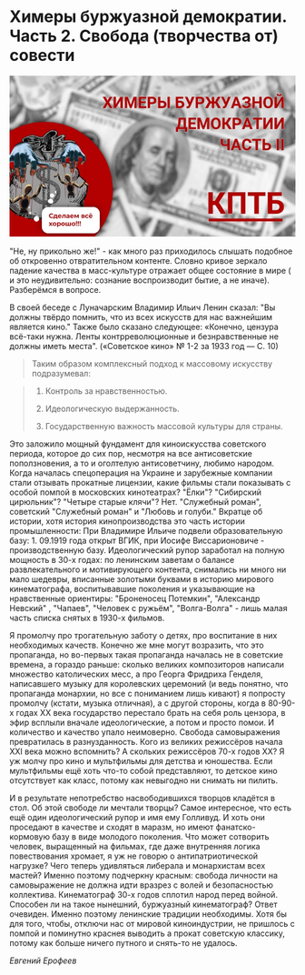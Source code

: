 # Химеры буржуазной демократии. Часть 2. Свобода (творчества от) совести

![img](/img/articles/himery-burzhuaznoi-demokratii-chast-2.jpg)

"Не, ну прикольно же!" - как много раз приходилось слышать подобное об откровенно отвратительном контенте. Словно кривое зеркало падение качества в масс-культуре отражает общее состояние в мире ( и это неудивительно: сознание воспроизводит бытие, а не иначе). Разберёмся в вопросе.

В своей беседе с Луначарским Владимир Ильич Ленин сказал: "Вы должны твёрдо помнить, что из всех искусств для нас важнейшим является кино." Также было сказано следующее: «Конечно, цензура всё-таки нужна. Ленты контрреволюционные и безнравственные не должны иметь места". («Советское кино» № 1-2 за 1933 год — С. 10)

> Таким образом комплексный подход к массовому искусству подразумевал:

> 1.  Контроль за нравственностью.
>
> 2.  Идеологическую выдержанность.
>
> 3.  Государственную важность массовой культуры для страны.

Это заложило мощный фундамент для киноискусства советского периода, которое до сих пор, несмотря на все антисоветские поползновения, а то и оголтелую антисоветчину, любимо народом. Когда началась спецоперация на Украине и зарубежные компании стали отзывать прокатные лицензии, какие фильмы стали показывать с особой помпой в московских кинотеатрах? "Ёлки"? "Сибирский цирюльник"? "Четыре старые клячи"? Нет. "Служебный роман", советский "Служебный роман" и "Любовь и голуби." Вкратце об истории, хотя история кинопроизводства это часть истории промышленности: При Владимире Ильиче подвели образовательную базу: 1. 09.1919 года открыт ВГИК, при Иосифе Виссарионовиче - производственную базу. Идеологический рупор заработал на полную мощность в 30-х годах: по ленинским заветам о балансе развлекательного и мотивирующего контента, снимались ни много ни мало шедевры, вписанные золотыми буквами в историю мирового кинематографа, воспитывавшие поколения и указывающие на нравственные ориентиры: "Броненосец Потемкин", "Александр Невский" , "Чапаев", "Человек с ружьём", "Волга-Волга" - лишь малая часть списка снятых в 1930-х фильмов.

Я промолчу про трогательную заботу о детях, про воспитание в них необходимых качеств. Конечно же мне могут возразить, что это пропаганда, но во-первых такая пропаганда началась не в советские времена, а гораздо раньше: сколько великих композиторов написали множество католических месс, а про Георга Фридриха Генделя, написавшего музыку для королевских церемоний (и ведь понятно, что пропаганда монархии, но все с пониманием лишь кивают) я попросту промолчу (кстати, музыка отличная), а с другой стороны, когда в 80-90-х годах XX века государство перестало брать на себя роль цензора, в эфир всплыли вначале идеологические, а потом и просто помои. И количество и качество упало неимоверно. Свобода самовыражения превратилась в разнузданность. Кого из великих режиссёров начала XXI века можно вспомнить? А скольких режиссёров 70-х годов XX? Я уж молчу про кино и мультфильмы для детства и юношества. Если мультфильмы ещё хоть что-то собой представляют, то детское кино отсутствует как класс, потому как невыгодно ни снимать ни пилить.

И в результате непотребство насвободившихся творцов кладётся в стол. Об этой свободе ли мечтали творцы? Самое интересное, что есть ещё один идеологический рупор и имя ему Голливуд. И хоть они проседают в качестве и сходят в маразм, но имеют фанатско-кормовую базу в виде молодого поколения. Что может сотворить человек, выращенный на фильмах, где даже внутренняя логика повествования хромает, я уж не говорю о антипатриотической нагрузке? Чего теперь удивляться либерала и монархистам всех мастей? Именно поэтому подчеркну красным: свобода личности на самовыражение не должна идти вразрез с волей и безопасностью коллектива. Кинематограф 30-х годов сплотил народ перед войной. Способен ли на такое нынешний, буржуазный кинематограф? Ответ очевиден. Именно поэтому ленинские традиции необходимы. Хотя бы для того, чтобы, отключи нас от мировой киноиндустрии, не пришлось с помпой и поминутно краснея выводить а прокат советскую классику, потому как больше ничего путного и снять-то не удалось.

*Евгений Ерофеев*
